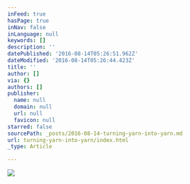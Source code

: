 ```yaml
---
inFeed: true
hasPage: true
inNav: false
inLanguage: null
keywords: []
description: ''
datePublished: '2016-08-14T05:26:51.962Z'
dateModified: '2016-08-14T05:26:44.423Z'
title: ''
author: []
via: {}
authors: []
publisher:
  name: null
  domain: null
  url: null
  favicon: null
starred: false
sourcePath: _posts/2016-08-14-turning-yarn-into-yarn.md
url: turning-yarn-into-yarn/index.html
_type: Article

---
```

![](https://the-grid-user-content.s3-us-west-2.amazonaws.com/4bae7b0b-c884-4fa6-a1b6-830871e69a78.jpg)